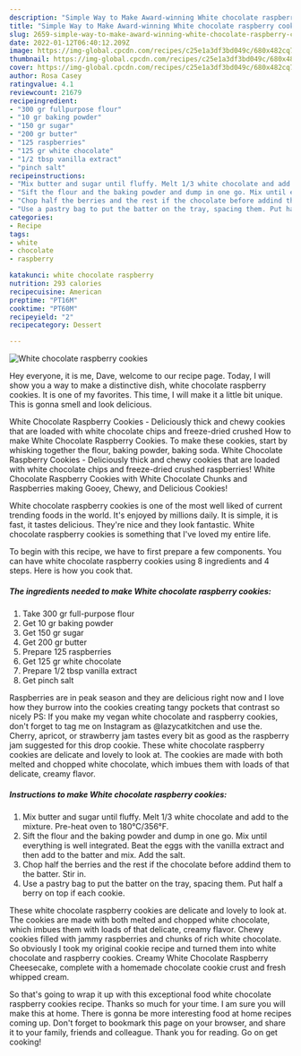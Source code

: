 ```yaml
---
description: "Simple Way to Make Award-winning White chocolate raspberry cookies"
title: "Simple Way to Make Award-winning White chocolate raspberry cookies"
slug: 2659-simple-way-to-make-award-winning-white-chocolate-raspberry-cookies
date: 2022-01-12T06:40:12.209Z
image: https://img-global.cpcdn.com/recipes/c25e1a3df3bd049c/680x482cq70/white-chocolate-raspberry-cookies-recipe-main-photo.jpg
thumbnail: https://img-global.cpcdn.com/recipes/c25e1a3df3bd049c/680x482cq70/white-chocolate-raspberry-cookies-recipe-main-photo.jpg
cover: https://img-global.cpcdn.com/recipes/c25e1a3df3bd049c/680x482cq70/white-chocolate-raspberry-cookies-recipe-main-photo.jpg
author: Rosa Casey
ratingvalue: 4.1
reviewcount: 21679
recipeingredient:
- "300 gr fullpurpose flour"
- "10 gr baking powder"
- "150 gr sugar"
- "200 gr butter"
- "125 raspberries"
- "125 gr white chocolate"
- "1/2 tbsp vanilla extract"
- "pinch salt"
recipeinstructions:
- "Mix butter and sugar until fluffy. Melt 1/3 white chocolate and add to the mixture. Pre-heat oven to 180°C/356°F."
- "Sift the flour and the baking powder and dump in one go. Mix until everything is well integrated. Beat the eggs with the vanilla extract and then add to the batter and mix. Add the salt."
- "Chop half the berries and the rest if the chocolate before addind them to the batter. Stir in."
- "Use a pastry bag to put the batter on the tray, spacing them. Put half a berry on top if each cookie."
categories:
- Recipe
tags:
- white
- chocolate
- raspberry

katakunci: white chocolate raspberry 
nutrition: 293 calories
recipecuisine: American
preptime: "PT16M"
cooktime: "PT60M"
recipeyield: "2"
recipecategory: Dessert

---
```



![White chocolate raspberry cookies](https://img-global.cpcdn.com/recipes/c25e1a3df3bd049c/680x482cq70/white-chocolate-raspberry-cookies-recipe-main-photo.jpg)

Hey everyone, it is me, Dave, welcome to our recipe page. Today, I will show you a way to make a distinctive dish, white chocolate raspberry cookies. It is one of my favorites. This time, I will make it a little bit unique. This is gonna smell and look delicious.

White Chocolate Raspberry Cookies - Deliciously thick and chewy cookies that are loaded with white chocolate chips and freeze-dried crushed How to make White Chocolate Raspberry Cookies. To make these cookies, start by whisking together the flour, baking powder, baking soda. White Chocolate Raspberry Cookies - Deliciously thick and chewy cookies that are loaded with white chocolate chips and freeze-dried crushed raspberries! White Chocolate Raspberry Cookies with White Chocolate Chunks and Raspberries making Gooey, Chewy, and Delicious Cookies!

White chocolate raspberry cookies is one of the most well liked of current trending foods in the world. It's enjoyed by millions daily. It is simple, it is fast, it tastes delicious. They're nice and they look fantastic. White chocolate raspberry cookies is something that I've loved my entire life.


To begin with this recipe, we have to first prepare a few components. You can have white chocolate raspberry cookies using 8 ingredients and 4 steps. Here is how you cook that.

<!--inarticleads1-->

##### The ingredients needed to make White chocolate raspberry cookies:

1. Take 300 gr full-purpose flour
1. Get 10 gr baking powder
1. Get 150 gr sugar
1. Get 200 gr butter
1. Prepare 125 raspberries
1. Get 125 gr white chocolate
1. Prepare 1/2 tbsp vanilla extract
1. Get pinch salt


Raspberries are in peak season and they are delicious right now and I love how they burrow into the cookies creating tangy pockets that contrast so nicely PS: If you make my vegan white chocolate and raspberry cookies, don&#39;t forget to tag me on Instagram as @lazycatkitchen and use the. Cherry, apricot, or strawberry jam tastes every bit as good as the raspberry jam suggested for this drop cookie. These white chocolate raspberry cookies are delicate and lovely to look at. The cookies are made with both melted and chopped white chocolate, which imbues them with loads of that delicate, creamy flavor. 

<!--inarticleads2-->

##### Instructions to make White chocolate raspberry cookies:

1. Mix butter and sugar until fluffy. Melt 1/3 white chocolate and add to the mixture. Pre-heat oven to 180°C/356°F.
1. Sift the flour and the baking powder and dump in one go. Mix until everything is well integrated. Beat the eggs with the vanilla extract and then add to the batter and mix. Add the salt.
1. Chop half the berries and the rest if the chocolate before addind them to the batter. Stir in.
1. Use a pastry bag to put the batter on the tray, spacing them. Put half a berry on top if each cookie.


These white chocolate raspberry cookies are delicate and lovely to look at. The cookies are made with both melted and chopped white chocolate, which imbues them with loads of that delicate, creamy flavor. Chewy cookies filled with jammy raspberries and chunks of rich white chocolate. So obviously I took my original cookie recipe and turned them into white chocolate and raspberry cookies. Creamy White Chocolate Raspberry Cheesecake, complete with a homemade chocolate cookie crust and fresh whipped cream. 

So that's going to wrap it up with this exceptional food white chocolate raspberry cookies recipe. Thanks so much for your time. I am sure you will make this at home. There is gonna be more interesting food at home recipes coming up. Don't forget to bookmark this page on your browser, and share it to your family, friends and colleague. Thank you for reading. Go on get cooking!
